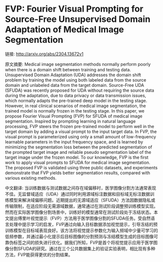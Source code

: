 # FVP: Fourier Visual Prompting for Source-Free Unsupervised Domain Adaptation of Medical Image Segmentation

链接: http://arxiv.org/abs/2304.13672v1

原文摘要:
Medical image segmentation methods normally perform poorly when there is a
domain shift between training and testing data. Unsupervised Domain Adaptation
(UDA) addresses the domain shift problem by training the model using both
labeled data from the source domain and unlabeled data from the target domain.
Source-Free UDA (SFUDA) was recently proposed for UDA without requiring the
source data during the adaptation, due to data privacy or data transmission
issues, which normally adapts the pre-trained deep model in the testing stage.
However, in real clinical scenarios of medical image segmentation, the trained
model is normally frozen in the testing stage. In this paper, we propose
Fourier Visual Prompting (FVP) for SFUDA of medical image segmentation.
Inspired by prompting learning in natural language processing, FVP steers the
frozen pre-trained model to perform well in the target domain by adding a
visual prompt to the input target data. In FVP, the visual prompt is
parameterized using only a small amount of low-frequency learnable parameters
in the input frequency space, and is learned by minimizing the segmentation
loss between the predicted segmentation of the prompted target image and
reliable pseudo segmentation label of the target image under the frozen model.
To our knowledge, FVP is the first work to apply visual prompts to SFUDA for
medical image segmentation. The proposed FVP is validated using three public
datasets, and experiments demonstrate that FVP yields better segmentation
results, compared with various existing methods.

中文翻译:
当训练数据与测试数据之间存在域偏移时，医学图像分割方法通常表现不佳。无监督域适应（UDA）通过同时利用源域标注数据和目标域无标注数据训练模型来解决域偏移问题。近期提出的无源域适应（SFUDA）方法因数据隐私或传输限制，在适应阶段无需源域数据，通常通过在测试阶段调整预训练模型实现。然而在实际医学图像分割场景中，训练好的模型通常在测试阶段处于冻结状态。本文提出傅里叶视觉提示（FVP）方法用于医学图像分割的SFUDA任务。受自然语言处理中提示学习的启发，FVP通过向输入目标数据添加视觉提示，引导冻结的预训练模型在目标域表现良好。该方法将视觉提示参数化为输入频域中少量可学习的低频参数，并通过最小化提示后目标图像的分割预测与冻结模型生成的目标图像可靠伪标签之间的损失进行优化。据我们所知，FVP是首个将视觉提示应用于医学图像分割SFUDA的研究。通过在三个公共数据集上的验证实验表明，相比现有多种方法，FVP能获得更优的分割结果。
